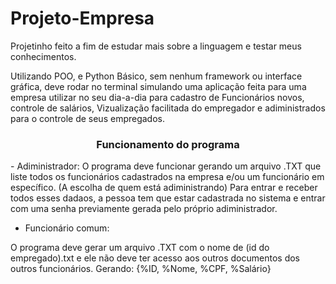 # Projeto-Empresa

Projetinho feito a fim de estudar mais sobre a linguagem e testar meus conhecimentos.

Utilizando POO, e Python Básico, sem nenhum framework ou interface gráfica, deve rodar no terminal simulando uma aplicação feita para uma empresa utilizar no seu dia-a-dia para cadastro de Funcionários novos, controle de salários, Vizualização facilitada do empregador e adiministrados para o controle de seus empregados.

<h3 align="center">Funcionamento do programa</h3>
- Adiministrador:
O programa deve funcionar gerando um arquivo .TXT que liste todos os funcionários cadastrados na empresa e/ou um funcionário em específico. (A escolha de quem está adiministrando)
Para entrar e receber todos esses dadaos, a pessoa tem que estar cadastrada no sistema e entrar com uma senha previamente gerada pelo próprio adiministrador.

- Funcionário comum:

O programa deve gerar um arquivo .TXT com o nome de (id do empregado).txt e ele não deve ter acesso aos outros documentos dos outros funcionários.
Gerando: {%ID, %Nome, %CPF, %Salário}